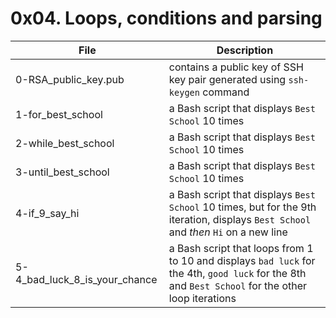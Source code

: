 # 0x04. Loops, conditions and parsing
|File					|Description						|
|-----------------------------|-----------------------------------------------|
|0-RSA_public_key.pub		|contains a public key of SSH key pair generated using `ssh-keygen` command |
|1-for_best_school		|a Bash script that displays `Best School` 10 times	|
|2-while_best_school		|a Bash script that displays `Best School` 10 times	|
|3-until_best_school		|a Bash script that displays `Best School` 10 times	|
|4-if_9_say_hi			|a Bash script that displays `Best School` 10 times, but for the 9th iteration, displays `Best School` and _then_ `Hi` on a new line|
|5-4_bad_luck_8_is_your_chance|a Bash script that loops from 1 to 10 and displays `bad luck` for the 4th, `good luck` for the 8th and `Best School` for the other loop iterations |

